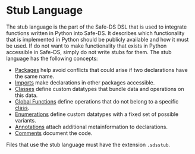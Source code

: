 # Stub Language

The stub language is the part of the Safe-DS DSL that is used to integrate functions written in Python into Safe-DS. It describes which functionality that is implemented in Python should be publicly available and how it must be used. If do not want to make functionality that exists in Python accessible in Safe-DS, simply do not write stubs for them. The stub language has the following concepts:

* [Packages][packages] help avoid conflicts that could arise if two declarations have the same name.
* [Imports][imports] make declarations in other packages accessible.
* [Classes][classes] define custom datatypes that bundle data and operations on this data.
* [Global Functions][global-functions] define operations that do not belong to a specific [class][classes].
* [Enumerations][enumerations] define custom datatypes with a fixed set of possible variants.
* [Annotations][annotations] attach additional metainformation to declarations.
* [Comments][comments] document the code.

Files that use the stub language must have the extension `.sdsstub`.

[packages]: ../common/packages.md
[imports]: ../common/imports.md
[classes]: classes.md
[global-functions]: global-functions.md
[enumerations]: enumerations.md
[annotations]: annotations.md
[comments]: ../common/comments.md
